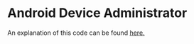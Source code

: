# Android Device Administrator
An explanation of this code can be found [here.](http://androidadministrator.com/build-an-android-device-administrator-that-can-reset-the-device-to-factory-settings/)
